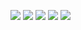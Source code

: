
[![](https://raw.githubusercontent.com/Alexvil1131di/github-profile-summary-cards-example/master/profile-summary-card-output/nord_dark/0-profile-details.svg)](https://github.com/Alexvil1131di/github-profile-summary-cards)
[![](https://raw.githubusercontent.com/Alexvil1131di/github-profile-summary-cards-example/master/profile-summary-card-output/nord_dark/1-repos-per-language.svg)](https://github.com/Alexvil1131di/github-profile-summary-cards) [![](https://raw.githubusercontent.com/Alexvil1131di/github-profile-summary-cards-example/master/profile-summary-card-output/nord_dark/2-most-commit-language.svg)](https://github.com/Alexvil1131di/github-profile-summary-cards)
[![](https://raw.githubusercontent.com/Alexvil1131di/github-profile-summary-cards-example/master/profile-summary-card-output/nord_dark/3-stats.svg)](https://github.com/Alexvil1131di/github-profile-summary-cards) [![](https://raw.githubusercontent.com/Alexvil1131di/github-profile-summary-cards-example/master/profile-summary-card-output/nord_dark/4-productive-time.svg)](https://github.com/Alexvil1131di/github-profile-summary-cards)
